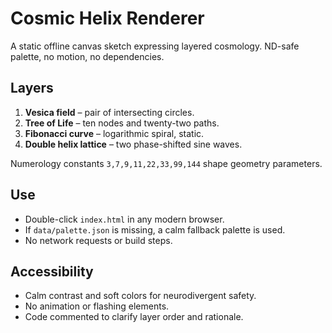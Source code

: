 # Cosmic Helix Renderer

A static offline canvas sketch expressing layered cosmology. ND-safe palette, no motion, no dependencies.

## Layers
1. **Vesica field** – pair of intersecting circles.
2. **Tree of Life** – ten nodes and twenty-two paths.
3. **Fibonacci curve** – logarithmic spiral, static.
4. **Double helix lattice** – two phase-shifted sine waves.

Numerology constants `3,7,9,11,22,33,99,144` shape geometry parameters.

## Use
- Double-click `index.html` in any modern browser.
- If `data/palette.json` is missing, a calm fallback palette is used.
- No network requests or build steps.

## Accessibility
- Calm contrast and soft colors for neurodivergent safety.
- No animation or flashing elements.
- Code commented to clarify layer order and rationale.
